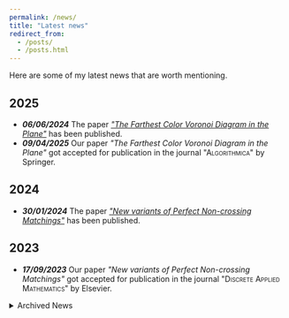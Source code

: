 ```yaml
---
permalink: /news/
title: "Latest news"
redirect_from:
  - /posts/
  - /posts.html
---
```


Here are some of my latest news that are worth mentioning.


## 2025
- ***06/06/2024***
	The paper <a href="https://link.springer.com/article/10.1007/s00453-025-01311-1">*"The Farthest Color Voronoi Diagram in the Plane"*</a> has been published.
- ***09/04/2025***
	Our paper *"The Farthest Color Voronoi Diagram in the Plane"* got accepted for publication in the journal <span style="font-variant:small-caps;">"Algorithmica"</span> by Springer.


## 2024
- ***30/01/2024***
	The paper <a href="https://www.sciencedirect.com/science/article/abs/pii/S0166218X23003608">*"New variants of Perfect Non-crossing Matchings"*</a> has been published.


## 2023
- ***17/09/2023***
	Our paper *"New variants of Perfect Non-crossing Matchings"* got accepted for publication in the journal <span style="font-variant:small-caps;">"Discrete Applied Mathematics"</span> by Elsevier.



<details markdown="1">
<summary>Archived News</summary>

<br>

## 2022
- ***1/12/2022***
	I am exited to start a new position as an R&D Software Engineer in <a href="https://leica-geosystems.com">Leica Geosystems</a> part of <a href="https://hexagon.com">Hexagon</a>.

- ***28/10/2022***
	My PhD thesis titled *"Problems on Planar Voronoi Diagrams"* is published. You can download it <a href="https://susi.usi.ch/documents/320920/files/2022INF003.pdf">here</a>.

- ***15/10/2022***
	The paper <a href="https://www.sciencedirect.com/science/article/abs/pii/S0166218X21000500">*"On selecting a fraction of leaves with disjoint neighborhoods in a plane tree"*</a> has been published.

- ***14/3/2022***
	Our paper *"Subdivision Methods for Sum-Of-Distances Problems: Fermat-Weber Point, n-Ellipses and the Min-Sum Cluster Voronoi Diagram"* got accepted in the <span style="font-variant:small-caps;">"38th International Symposium on Computational Geometry: Media Exposition"</span> taking place in Berlin, Germany.

- ***18/1/2022***
	I joined the Hellenic Army for 9 months to fullfil my military obligations, compulsory for all Greek nationals.

- ***12/1/2022***
	I successfully defended my PhD dissertation titled *"Problems on Planar Voronoi Diagrams"*.

## 2021
- ***24/11/2021***
	Great news! My dissertation defense has been scheduled to take place on Wednesday 12/1/2022 at 10:30 (UTC +01:00).
	It is open for any to attend both in person (USI Campus EST, room D1.13) and online (<a href="https://teams.microsoft.com/l/meetup-join/19%3ameeting_YTMwZjdlNzUtM2RmNS00OTNkLTkyZmUtYjQ2MWZjZTFhNzg3%40thread.v2/0?context=%7b%22Tid%22%3a%2295bdc5ac-afb5-4881-801b-3874f365cd6f%22%2c%22Oid%22%3a%22a1da9dcf-1ff5-4846-a820-5735a9bd05ce%22%7d">MS teams link</a>). More details can be found <a href="https://www.inf.usi.ch/en/feeds/10199">here</a>.

- ***6-10/9/2021***
	I (virtually) attended the <span style="font-variant:small-caps;">"9th European Symposium on Algorithms"</span> (part of ALGO 2021) taking place in Lisbon, Portugal, and I presented our paper *"The Voronoi Diagram of Rotating Rays with applications to Floodlight Illumination"*.
	Our paper *"Certified Approximation Algorithms for the Fermat Point and n-Ellipses"* was also presented there.

- ***5-7/7/2021***
	I (virtually) attended the <span style="font-variant:small-caps;">"XIX Spanish Meeting on Computational Geometry"</span> taking place in Madrid, Spain, and I presented our papers *"The Voronoi Diagram of Rotating Rays with applications to Floodlight Illumination"* and *"New Variants of Perfect Non-crossing Matchings"*.

- ***23/6/2021***
	Our papers *"The Voronoi Diagram of Rotating Rays with applications to Floodlight Illumination"* and *"Certified Approximation Algorithms for the Fermat Point and n-Ellipses"* got accepted in the <span style="font-variant:small-caps;">"29th European Symposium on Algorithms"</span> taking place in Lisbon, Portugal.

- ***7-11/6/2021***
	I (virtually) attended the <span style="font-variant:small-caps;">"Computational Geometry Week 2021"</span>  taking place in Buffalo, USA.

- ***21/5/2021***
	Our papers *"The Voronoi Diagram of Rotating Rays with applications to Floodlight Illumination"* and *"New Variants of Perfect Non-crossing Matchings"* got accepted for presentation in the <span style="font-variant:small-caps;">"XIX Spanish Meeting on Computational Geometry"</span> taking place in Madrid, Spain.

- ***7-9/4/2021***
	I (virtually) attended the <span style="font-variant:small-caps;">"37th European Workshop on Computational Geometry"</span> taking place in St. Petersburg, Russia, and I presented our paper *"The Voronoi Diagram of Rotating Rays with applications to Floodlight Illumination"*.

- ***27/2/2021***
	Our paper *"The Voronoi Diagram of Rotating Rays with applications to Floodlight Illumination"* got accepted in the <span style="font-variant:small-caps;">"37th European Workshop on Computational Geometry"</span> taking place in St. Petersburg, Russia.

- ***11-13/2/2021***
	I (virtually) attended the <span style="font-variant:small-caps;">"7th International Conference on Algorithms and Discrete Applied Mathematics"</span>  taking place in Ropar, India, and I presented our paper *"New Variants of Perfect Non-crossing Matchings"*. My presentation received the *Springer Best Student Presentation Award*.

- ***2/2/2021***
	Our paper *"On selecting a fraction of leaves with disjoint neighborhoods in a plane tree"* got accepted for publication in the journal <span style="font-variant:small-caps;">"Discrete Applied Mathematics"</span> by Elsevier.

- ***5-8/1/2021***
	I (virtually) attended the <span style="font-variant:small-caps;">"14th Latin American Theoretical Informatics Symposium"</span>  taking place in São Paulo, Brazil, and I presented our paper *"Farthest Color Voronoi Diagrams: Complexity and Algorithms"*.

## 2020
- ***12/11/2020***
	Our paper *"New Variants of Perfect Non-crossing Matchings"* got accepted in the <span style="font-variant:small-caps;">"7th International Conference on Algorithms and Discrete Applied Mathematics"</span>  taking place in Ropar, India.

- ***8-11/9/2020***
	I attended the <span style="font-variant:small-caps;">Voronoi++</span> project meeting taking place somewhere in Styria, Austria, and I gave a talk *"On Color Voronoi Diagrams"*

- ***22-26/6/2020***
	I (virtually) attended the <span style="font-variant:small-caps;">"Computational Geometry Week 2020"</span>  taking place in Zürich, Switzerland.

</details>

